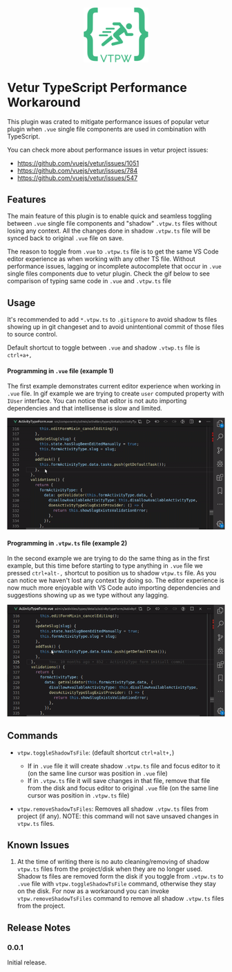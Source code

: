 <p align="center">
  <img
       src="https://raw.githubusercontent.com/snovakovic/vtpw/master/logo.png"
       alt="logo"
       width="150"
   />
</p>

# **V**etur **T**ypeScript **P**erformance **W**orkaround

This plugin was crated to mitigate performance issues of popular vetur plugin when `.vue` single file components are used in combination with TypeScript.

You can check more about performance issues in vetur project issues:

* https://github.com/vuejs/vetur/issues/1051
* https://github.com/vuejs/vetur/issues/784
* https://github.com/vuejs/vetur/issues/547

## Features

The main feature of this plugin is to enable quick and seamless toggling between `.vue` single file components and "shadow" `.vtpw.ts` files without losing any context. All the changes done in shadow `.vtpw.ts` file will be synced back to original `.vue` file on save.

The reason to toggle from `.vue` to `.vtpw.ts` file is to get the same VS Code editor experience as when working with any other TS file. Without performance issues, lagging or incomplete autocomplete that occur in `.vue` single files components due to vetur plugin. Check the gif below to see comparison of typing same code in `.vue` and `.vtpw.ts` file

## Usage

It's recommended to add `*.vtpw.ts` to `.gitignore` to avoid shadow ts files showing up in git changeset and to avoid unintentional commit of those files to source control.

Default shortcut to toggle between `.vue` and shadow `.vtwp.ts` file is `ctrl+a+,`

#### Programming in `.vue` file (example 1)

The first example demonstrates current editor experience when working in `.vue` file. In gif example we are trying to create `user` computed property with `IUser` interface. You can notice that editor is not auto importing dependencies and that intellisense is slow and limited.

![preview](https://raw.githubusercontent.com/snovakovic/vtpw/master/vue-file.gif)

#### Programming in `.vtpw.ts` file (example 2)

In the second example we are trying to do the same thing as in the first example, but this time before starting to type anything in `.vue` file we pressed `ctrl+alt-,` shortcut to position us to shadow `vtpw.ts` file. As you can notice we haven't lost any context by doing so. The editor experience is now much more enjoyable with VS Code auto importing dependencies and suggestions showing up as we type without any lagging.

![preview](https://raw.githubusercontent.com/snovakovic/vtpw/master/vtpw.gif)


## Commands

* `vtpw.toggleShadowTsFile`: (default shortcut `ctrl+alt+,`)
  * If in `.vue` file it will create shadow `.vtpw.ts` file and focus editor to it (on the same line cursor was position in `.vue` file)
  * If in `.vtpw.ts` file it will save changes in that file, remove that file from the disk and focus editor to original `.vue` file (on the same line cursor was position in `.vtpw.ts` file)

* `vtpw.removeShadowTsFiles`: Removes all shadow `.vtpw.ts` files from project (if any). NOTE: this command will not save unsaved changes in `vtpw.ts` files.

## Known Issues

1) At the time of writing there is no auto cleaning/removing of shadow `vtpw.ts` files from the project/disk when they are no longer used. Shadow ts files are removed form the disk if you toggle from `.vtpw.ts` to `.vue` file with `vtpw.toggleShadowTsFile` command, otherwise they stay on the disk. For now as a workaround you can invoke `vtpw.removeShadowTsFiles` command to remove all shadow `.vtpw.ts` files from the project.

## Release Notes

### 0.0.1

Initial release.
